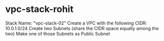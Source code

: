 # vpc-stack-rohit
Stack Name: "vpc-stack-02" Create a VPC with the following CIDR: 10.0.1.0/24 Create two Subnets (share the CIDR space equally among the two) Make one of those Subnets as Public Subnet
